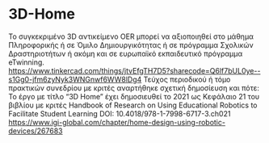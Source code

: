 # 3D-Home
Το συγκεκριμένο 3D αντικείμενο OER μπορεί να αξιοποιηθεί στο μάθημα Πληροφορικής ή σε Όμιλο Δημιουργικότητας ή σε πρόγραμμα Σχολικών Δραστηριοτήτων ή ακόμη και σε ευρωπαϊκό εκπαιδευτικό πρόγραμμα eTwinning.  
https://www.tinkercad.com/things/jtvEfgTH7D5?sharecode=Q6lf7bUL0ye--s1Gg0-jfm6zyNyk3WNGnwf6WW8lDg4 
Τεύχος περιοδικού ή τόμο πρακτικών συνεδρίου με κριτές αναρτήθηκε σχετική δημοσίευση και πότε: 
Το έργο με τίτλο “3D Home” έχει δημοσιευθεί το 2021 ως Κεφάλαιο 21 του βιβλίου με κριτές Handbook of Research on Using Educational Robotics to Facilitate Student Learning
DOI: 10.4018/978-1-7998-6717-3.ch021
https://www.igi-global.com/chapter/home-design-using-robotic-devices/267683
